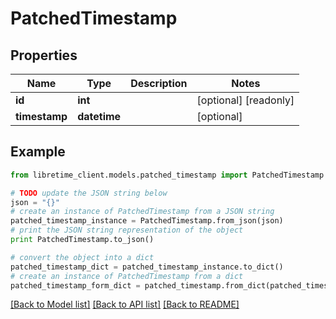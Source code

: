 # PatchedTimestamp


## Properties
Name | Type | Description | Notes
------------ | ------------- | ------------- | -------------
**id** | **int** |  | [optional] [readonly] 
**timestamp** | **datetime** |  | [optional] 

## Example

```python
from libretime_client.models.patched_timestamp import PatchedTimestamp

# TODO update the JSON string below
json = "{}"
# create an instance of PatchedTimestamp from a JSON string
patched_timestamp_instance = PatchedTimestamp.from_json(json)
# print the JSON string representation of the object
print PatchedTimestamp.to_json()

# convert the object into a dict
patched_timestamp_dict = patched_timestamp_instance.to_dict()
# create an instance of PatchedTimestamp from a dict
patched_timestamp_form_dict = patched_timestamp.from_dict(patched_timestamp_dict)
```
[[Back to Model list]](../README.md#documentation-for-models) [[Back to API list]](../README.md#documentation-for-api-endpoints) [[Back to README]](../README.md)


